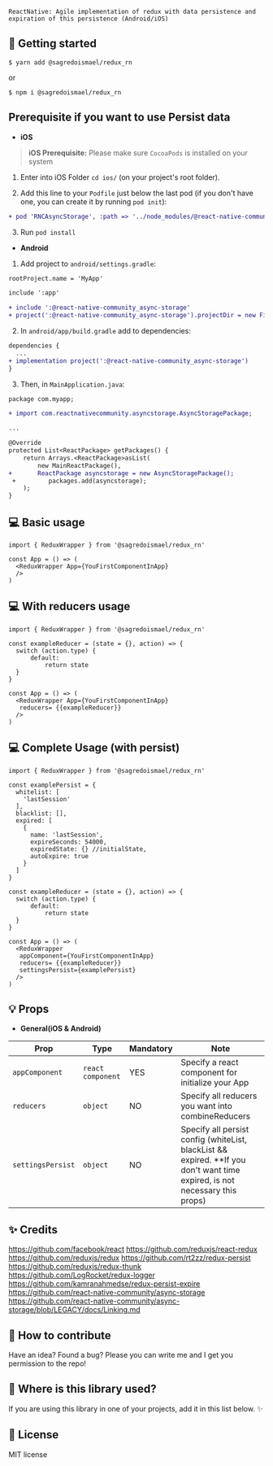 
    ReactNative: Agile implementation of redux with data persistence and expiration of this persistence (Android/iOS)


## 📖 Getting started

`$ yarn add @sagredoismael/redux_rn`

or 

`$ npm i @sagredoismael/redux_rn`


## **Prerequisite if you want to use Persist data**

- **iOS**

> **iOS Prerequisite:** Please make sure `CocoaPods` is installed on your system

1. Enter into iOS Folder `cd ios/` (on your project's root folder).

2. Add this line to your `Podfile` just below the last pod (if you don't have one, you can create it by running `pod init`):

```diff
+ pod 'RNCAsyncStorage', :path => '../node_modules/@react-native-community/async-storage'
```

3. Run `pod install`
  
  
- **Android**

1. Add project to `android/settings.gradle`:
```diff
rootProject.name = 'MyApp'

include ':app'

+ include ':@react-native-community_async-storage'
+ project(':@react-native-community_async-storage').projectDir = new File(rootProject.projectDir, '../node_modules/@react-native-community/async-storage/android')
  ```

2. In `android/app/build.gradle` add to dependencies:
```diff
dependencies {
  ...
+ implementation project(':@react-native-community_async-storage')
}
  ```

3. Then, in `MainApplication.java`:
```diff
package com.myapp;

+ import com.reactnativecommunity.asyncstorage.AsyncStoragePackage;

...

@Override
protected List<ReactPackage> getPackages() {
    return Arrays.<ReactPackage>asList(
        new MainReactPackage(),
+       ReactPackage asyncstorage = new AsyncStoragePackage();
 +         packages.add(asyncstorage);
    );
}
```


## 💻 Basic usage

```
import { ReduxWrapper } from '@sagredoismael/redux_rn'

const App = () => (
  <ReduxWrapper App={YouFirstComponentInApp}
  />
)
```


## 💻 With reducers usage

```
import { ReduxWrapper } from '@sagredoismael/redux_rn'

const exampleReducer = (state = {}, action) => {
  switch (action.type) {
      default:
          return state
  }
}

const App = () => (
  <ReduxWrapper App={YouFirstComponentInApp}
   reducers= {{exampleReducer}}
  />
)
```


## 💻 Complete Usage (with persist)

```
import { ReduxWrapper } from '@sagredoismael/redux_rn'

const examplePersist = {
  whitelist: [
    'lastSession'
  ],
  blacklist: [],
  expired: [
    {
      name: 'lastSession',
      expireSeconds: 54000,
      expiredState: {} //initialState,
      autoExpire: true
    }
  ]
}

const exampleReducer = (state = {}, action) => {
  switch (action.type) {
      default:
          return state
  }
}

const App = () => (
  <ReduxWrapper 
   appComponent={YouFirstComponentInApp}
   reducers= {{exampleReducer}}
   settingsPersist={examplePersist}
  />
)
```


## 💡 Props

- **General(iOS & Android)**

| Prop                   | Type                | Mandatory | Note                                             |
| ---------------------- | ------------------- | ------- | ------------------------------------------------ |
| `appComponent`     | `react component`            |   YES      | Specify a react component for initialize your App |
| `reducers`                | `object`            |    NO     | Specify all reducers you want into combineReducers
| `settingsPersist`          | `object`            |    NO     | Specify all persist config (whiteList, blackList && expired. **If you don't want time expired, is not necessary this props)    |


## ✨ Credits
https://github.com/facebook/react
https://github.com/reduxjs/react-redux
https://github.com/reduxjs/redux
https://github.com/rt2zz/redux-persist
https://github.com/reduxjs/redux-thunk
https://github.com/LogRocket/redux-logger
https://github.com/kamranahmedse/redux-persist-expire
https://github.com/react-native-community/async-storage
https://github.com/react-native-community/async-storage/blob/LEGACY/docs/Linking.md

## 🤔 How to contribute
Have an idea? Found a bug? Please you can write me and I get you permission to the repo!
## 💫 Where is this library used?
If you are using this library in one of your projects, add it in this list below. ✨


## 📜 License
MIT license
